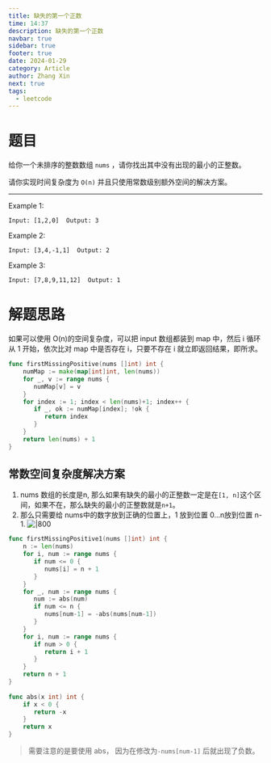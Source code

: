 ```yaml
---
title: 缺失的第一个正数
time: 14:37
description: 缺失的第一个正数
navbar: true
sidebar: true
footer: true
date: 2024-01-29
category: Article
author: Zhang Xin
next: true
tags:
  - leetcode
---
```

# 题目  
  
给你一个未排序的整数数组 `nums` ，请你找出其中没有出现的最小的正整数。

请你实现时间复杂度为 `O(n)` 并且只使用常数级别额外空间的解决方案。

---
Example 1:    
  
```  
Input: [1,2,0]  Output: 3  
```  
  
Example 2:    
  
```  
Input: [3,4,-1,1]  Output: 2  
```  
  
Example 3:    
  
```  
Input: [7,8,9,11,12]  Output: 1  
```  

  
# 解题思路  
  
如果可以使用 O(n)的空间复杂度，可以把 input 数组都装到 map 中，然后 i 循环从 1 开始，依次比对 map 中是否存在 i，只要不存在 i 就立即返回结果，即所求。
```go
func firstMissingPositive(nums []int) int {  
    numMap := make(map[int]int, len(nums))  
    for _, v := range nums {  
       numMap[v] = v  
    }  
    for index := 1; index < len(nums)+1; index++ {  
       if _, ok := numMap[index]; !ok {  
          return index  
       }  
    }  
    return len(nums) + 1  
}
```

## 常数空间复杂度解决方案

1. nums 数组的长度是n, 那么如果有缺失的最小的正整数一定是在`[1, n]`这个区间，如果不在，那么缺失的最小的正整数就是`n+1`。
2. 那么只需要给 nums中的数字放到正确的位置上，1 放到位置 0...n放到位置 n-1.
![|800](https://mdimagehosting.oss-cn-shanghai.aliyuncs.com/img/202410161539579.png)
```go
func firstMissingPositive1(nums []int) int {  
    n := len(nums)  
    for i, num := range nums {  
       if num <= 0 {  
          nums[i] = n + 1  
       }  
    }  
    for _, num := range nums {  
       num := abs(num)  
       if num <= n {  
          nums[num-1] = -abs(nums[num-1])  
       }  
    }  
    for i, num := range nums {  
       if num > 0 {  
          return i + 1  
       }  
    }  
    return n + 1  
}  
  
func abs(x int) int {  
    if x < 0 {  
       return -x  
    }  
    return x  
}
```

>需要注意的是要使用 abs， 因为在修改为`-nums[num-1]` 后就出现了负数。 


